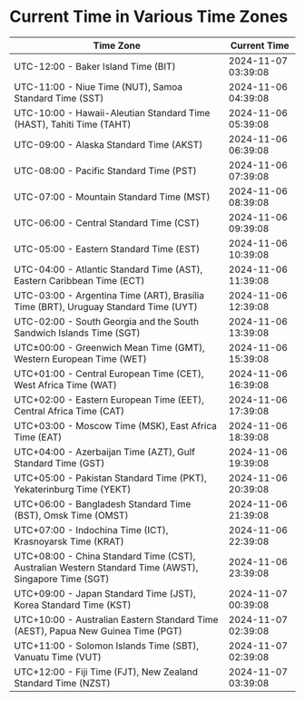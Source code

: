 # Current Time in Various Time Zones

| Time Zone | Current Time |
|-----------|--------------|
| UTC-12:00 - Baker Island Time (BIT) | 2024-11-07 03:39:08 |
| UTC-11:00 - Niue Time (NUT), Samoa Standard Time (SST) | 2024-11-06 04:39:08 |
| UTC-10:00 - Hawaii-Aleutian Standard Time (HAST), Tahiti Time (TAHT) | 2024-11-06 05:39:08 |
| UTC-09:00 - Alaska Standard Time (AKST) | 2024-11-06 06:39:08 |
| UTC-08:00 - Pacific Standard Time (PST) | 2024-11-06 07:39:08 |
| UTC-07:00 - Mountain Standard Time (MST) | 2024-11-06 08:39:08 |
| UTC-06:00 - Central Standard Time (CST) | 2024-11-06 09:39:08 |
| UTC-05:00 - Eastern Standard Time (EST) | 2024-11-06 10:39:08 |
| UTC-04:00 - Atlantic Standard Time (AST), Eastern Caribbean Time (ECT) | 2024-11-06 11:39:08 |
| UTC-03:00 - Argentina Time (ART), Brasília Time (BRT), Uruguay Standard Time (UYT) | 2024-11-06 12:39:08 |
| UTC-02:00 - South Georgia and the South Sandwich Islands Time (SGT) | 2024-11-06 13:39:08 |
| UTC±00:00 - Greenwich Mean Time (GMT), Western European Time (WET) | 2024-11-06 15:39:08 |
| UTC+01:00 - Central European Time (CET), West Africa Time (WAT) | 2024-11-06 16:39:08 |
| UTC+02:00 - Eastern European Time (EET), Central Africa Time (CAT) | 2024-11-06 17:39:08 |
| UTC+03:00 - Moscow Time (MSK), East Africa Time (EAT) | 2024-11-06 18:39:08 |
| UTC+04:00 - Azerbaijan Time (AZT), Gulf Standard Time (GST) | 2024-11-06 19:39:08 |
| UTC+05:00 - Pakistan Standard Time (PKT), Yekaterinburg Time (YEKT) | 2024-11-06 20:39:08 |
| UTC+06:00 - Bangladesh Standard Time (BST), Omsk Time (OMST) | 2024-11-06 21:39:08 |
| UTC+07:00 - Indochina Time (ICT), Krasnoyarsk Time (KRAT) | 2024-11-06 22:39:08 |
| UTC+08:00 - China Standard Time (CST), Australian Western Standard Time (AWST), Singapore Time (SGT) | 2024-11-06 23:39:08 |
| UTC+09:00 - Japan Standard Time (JST), Korea Standard Time (KST) | 2024-11-07 00:39:08 |
| UTC+10:00 - Australian Eastern Standard Time (AEST), Papua New Guinea Time (PGT) | 2024-11-07 02:39:08 |
| UTC+11:00 - Solomon Islands Time (SBT), Vanuatu Time (VUT) | 2024-11-07 02:39:08 |
| UTC+12:00 - Fiji Time (FJT), New Zealand Standard Time (NZST) | 2024-11-07 03:39:08 |
